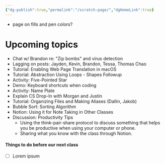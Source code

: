 ```yaml
---
{"dg-publish":true,"permalink":"/scratch-page/","dgHomeLink":true}
---
```



- page on fills and pen colors?

# Upcoming topics
- Chat w/ Brandon re: "Zip bombs" and virus detection
- Lagging on posts: Jayden, Kevin, Brandon, Tessa, Thomas Chao
- Tutorial: Enabling Web Page Translation in macOS
- Tutorial: Abstraction Using Loops - Shapes Followup
- Activity: Five-Pointed Star
- Demo: Keyboard shortcuts when coding
- Activity: Name Plate
- Explain CS Drop-In with Morgan and Justin
- Tutorial: Organizing Files and Making Aliases (Dallin, Jakob)
- Bubble Sort: Sorting Algorithm
- Notion: Using it for Note Taking in Other Classes
- Discussion: Productivity Tips
	- Using the think-pair-share protocol to discuss something that helps you be productive when using your computer or phone.
	- Sharing what you know with the class through Notion.

#### Things to do before our next class
- [ ] Lorem ipsum
